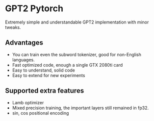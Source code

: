 # GPT2 Pytorch

Extremely simple and understandable GPT2 implementation with minor tweaks.

## Advantages

* You can train even the subword tokenizer, good for non-English languages.
* Fast optimized code, enough a single GTX 2080ti card
* Easy to understand, solid code
* Easy to extend for new experiments

## Supported extra features
* Lamb optimizer
* Mixed precision training, the important layers still remained in fp32.
* sin, cos positional encoding
